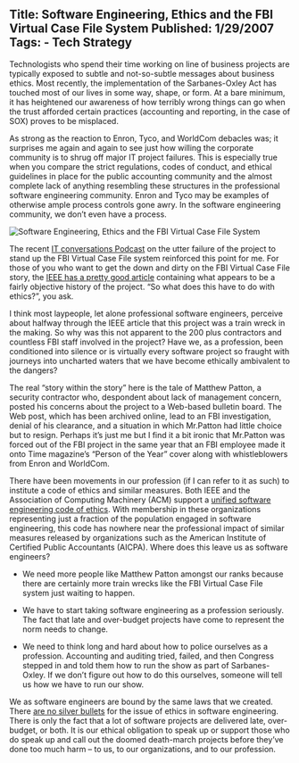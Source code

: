 Title: Software Engineering, Ethics and the FBI Virtual Case File System
Published: 1/29/2007
Tags:
    - Tech Strategy
---
Technologists who spend their time working on line of business projects are typically exposed to subtle and not-so-subtle messages about business ethics. Most recently, the implementation of the Sarbanes-Oxley Act has touched most of our lives in some way, shape, or form. At a bare minimum, it has heightened our awareness of how terribly wrong things can go when the trust afforded certain practices (accounting and reporting, in the case of SOX) proves to be misplaced.

As strong as the reaction to Enron, Tyco, and WorldCom debacles was; it surprises me again and again to see just how willing the corporate community is to shrug off major IT project failures. This is especially true when you compare the strict regulations, codes of conduct, and ethical guidelines in place for the public accounting community and the almost complete lack of anything resembling these structures in the professional software engineering community. Enron and Tyco may be examples of otherwise ample process controls gone awry. In the software engineering community, we don’t even have a process.

![Software Engineering, Ethics and the FBI Virtual Case File System](https://s3.amazonaws.com/s3.beckshome.com/20070129-Software-Engineering-Ethincs-And-The-FBI-Virtual-Case-File-System.jpg)

The recent [IT conversations Podcast](http://web.archive.org/web/20130729205010id_/http://itc.conversationsnetwork.org/shows/detail1688.html) on the utter failure of the project to stand up the FBI Virtual Case File system reinforced this point for me. For those of you who want to get the down and dirty on the FBI Virtual Case File story, the [IEEE has a pretty good article](https://spectrum.ieee.org/who-killed-the-virtual-case-file) containing what appears to be a fairly objective history of the project. “So what does this have to do with ethics?”, you ask.

I think most laypeople, let alone professional software engineers, perceive about halfway through the IEEE article that this project was a train wreck in the making. So why was this not apparent to the 200 plus contractors and countless FBI staff involved in the project? Have we, as a profession, been conditioned into silence or is virtually every software project so fraught with journeys into uncharted waters that we have become ethically ambivalent to the dangers?

The real “story within the story” here is the tale of Matthew Patton, a security contractor who, despondent about lack of management concern, posted his concerns about the project to a Web-based bulletin board. The Web post, which has been archived online, lead to an FBI investigation, denial of his clearance, and a situation in which Mr.Patton had little choice but to resign. Perhaps it’s just me but I find it a bit ironic that Mr.Patton was forced out of the FBI project in the same year that an FBI employee made it onto Time magazine’s “Person of the Year” cover along with whistleblowers from Enron and WorldCom.

There have been movements in our profession (if I can refer to it as such) to institute a code of ethics and similar measures. Both IEEE and the Association of Computing Machinery (ACM) support a [unified software engineering code of ethics](https://www.acm.org/code-of-ethics). With membership in these organizations representing just a fraction of the population engaged in software engineering, this code has nowhere near the professional impact of similar measures released by organizations such as the American Institute of Certified Public Accountants (AICPA). Where does this leave us as software engineers?

* We need more people like Matthew Patton amongst our ranks because there are certainly more train wrecks like the FBI Virtual Case File system just waiting to happen.

* We have to start taking software engineering as a profession seriously. The fact that late and over-budget projects have come to represent the norm needs to change.

* We need to think long and hard about how to police ourselves as a profession. Accounting and auditing tried, failed, and then Congress stepped in and told them how to run the show as part of Sarbanes-Oxley. If we don’t figure out how to do this ourselves, someone will tell us how we have to run our show.

We as software engineers are bound by the same laws that we created. There [are no silver bullets](https://en.wikipedia.org/wiki/No_Silver_Bullet) for the issue of ethics in software engineering. There is only the fact that a lot of software projects are delivered late, over-budget, or both. It is our ethical obligation to speak up or support those who do speak up and call out the doomed death-march projects before they’ve done too much harm – to us, to our organizations, and to our profession.